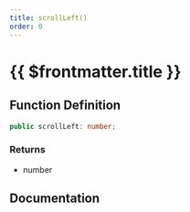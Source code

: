 ```yaml
---
title: scrollLeft()
order: 0
---
```


# {{ $frontmatter.title }}

<!--@include: ./scrollLeft_partial_header.md-->

## Function Definition

```ts
public scrollLeft: number;
```

### Returns

* number

## Documentation

<!--@include: ./scrollLeft_partial_footer.md-->

